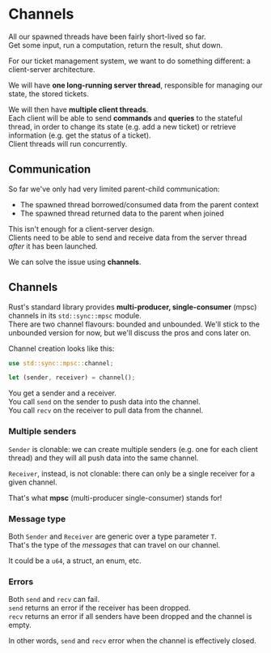 # Channels

All our spawned threads have been fairly short-lived so far.\
Get some input, run a computation, return the result, shut down.

For our ticket management system, we want to do something different:
a client-server architecture.

We will have **one long-running server thread**, responsible for managing
our state, the stored tickets.

We will then have **multiple client threads**.\
Each client will be able to send **commands** and **queries** to
the stateful thread, in order to change its state (e.g. add a new ticket)
or retrieve information (e.g. get the status of a ticket).\
Client threads will run concurrently.

## Communication

So far we've only had very limited parent-child communication:

- The spawned thread borrowed/consumed data from the parent context
- The spawned thread returned data to the parent when joined

This isn't enough for a client-server design.\
Clients need to be able to send and receive data from the server thread
_after_ it has been launched.

We can solve the issue using **channels**.

## Channels

Rust's standard library provides **multi-producer, single-consumer** (mpsc) channels
in its `std::sync::mpsc` module.\
There are two channel flavours: bounded and unbounded. We'll stick to the unbounded
version for now, but we'll discuss the pros and cons later on.

Channel creation looks like this:

```rust
use std::sync::mpsc::channel;

let (sender, receiver) = channel();
```

You get a sender and a receiver.\
You call `send` on the sender to push data into the channel.\
You call `recv` on the receiver to pull data from the channel.

### Multiple senders

`Sender` is clonable: we can create multiple senders (e.g. one for
each client thread) and they will all push data into the same channel.

`Receiver`, instead, is not clonable: there can only be a single receiver
for a given channel.

That's what **mpsc** (multi-producer single-consumer) stands for!

### Message type

Both `Sender` and `Receiver` are generic over a type parameter `T`.\
That's the type of the _messages_ that can travel on our channel.

It could be a `u64`, a struct, an enum, etc.

### Errors

Both `send` and `recv` can fail.\
`send` returns an error if the receiver has been dropped.\
`recv` returns an error if all senders have been dropped and the channel is empty.

In other words, `send` and `recv` error when the channel is effectively closed.
